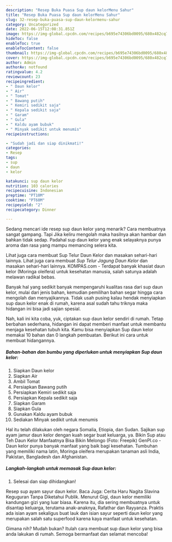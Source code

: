 ```yaml
---
description: "Resep Buka Puasa Sup daun kelorMenu Sahur"
title: "Resep Buka Puasa Sup daun kelorMenu Sahur"
slug: 32-resep-buka-puasa-sup-daun-kelormenu-sahur
category: Uncategorized
date: 2022-06-15T12:08:31.851Z
image: https://img-global.cpcdn.com/recipes/b695e74306bd0095/680x482cq70/sup-daun-kelor-foto-resep-utama.jpg
hideToc: false
enableToc: true
enableTocContent: false
thumbnail: https://img-global.cpcdn.com/recipes/b695e74306bd0095/680x482cq70/sup-daun-kelor-foto-resep-utama.jpg
cover: https://img-global.cpcdn.com/recipes/b695e74306bd0095/680x482cq70/sup-daun-kelor-foto-resep-utama.jpg
author: Admin
authorAv: notfound
ratingvalue: 4.2
reviewcount: 23
recipeingredient:
- " Daun kelor"
- " Air"
- " Tomat"
- " Bawang putih"
- " Kemiri sedikit saja"
- " Kepala sedikit saja"
- " Garam"
- " Gula"
- " Kaldu ayam bubuk"
- " Minyak sedikit untuk menumis"
recipeinstructions:

- "Sudah jadi dan siap dinikmati!"
categories:
- Resep
tags:
- sup
- daun
- kelor

katakunci: sup daun kelor 
nutrition: 103 calories
recipecuisine: Indonesian
preptime: "PT10M"
cooktime: "PT60M"
recipeyield: "2"
recipecategory: Dinner

---
```



Sedang mencari ide resep sup daun kelor yang menarik? Cara membuatnya sangat gampang. Tapi Jika keliru mengolah maka hasilnya akan hambar dan bahkan tidak sedap. Padahal sup daun kelor yang enak selayaknya punya aroma dan rasa yang mampu memancing selera kita.


Lihat juga cara membuat Sup Telur Daun Kelor dan masakan sehari-hari lainnya. Lihat juga cara membuat *Sup Telur Jagung Daun Kelor* dan masakan sehari-hari lainnya. KOMPAS.com - Terdapat banyak khasiat daun kelor (Moringa oleifera) untuk kesehatan manusia, salah satunya adalah melawan radikal bebas.

Banyak hal yang sedikit banyak mempengaruhi kualitas rasa dari sup daun kelor, mulai dari jenis bahan, kemudian pemilihan bahan segar hingga cara mengolah dan menyajikannya. Tidak usah pusing kalau hendak menyiapkan sup daun kelor enak di rumah, karena asal sudah tahu triknya maka hidangan ini bisa jadi sajian spesial.


Nah, kali ini kita coba, yuk, ciptakan sup daun kelor sendiri di rumah. Tetap berbahan sederhana, hidangan ini dapat memberi manfaat untuk membantu menjaga kesehatan tubuh kita. Kamu bisa menyiapkan Sup daun kelor memakai 10 bahan dan 0 langkah pembuatan. Berikut ini cara untuk membuat hidangannya.

<!--inarticleads1-->

##### Bahan-bahan dan bumbu yang diperlukan untuk menyiapkan Sup daun kelor:

1. Siapkan  Daun kelor
1. Siapkan  Air
1. Ambil  Tomat
1. Persiapkan  Bawang putih
1. Persiapkan  Kemiri sedikit saja
1. Persiapkan  Kepala sedikit saja
1. Siapkan  Garam
1. Siapkan  Gula
1. Gunakan  Kaldu ayam bubuk
1. Sediakan  Minyak sedikit untuk menumis


Hal itu telah dilakukan oleh negara Somalia, Etiopia, dan Sudan. Sajikan sup ayam jamur daun kelor dengan kuah segar buat keluarga, ya. Bikin Sup atau Teh Daun Kelor Manfaatnya Bisa Bikin Melongo (Foto: Freepik) GenPI.co - Daun kelor punya banyak manfaat yang baik bagi kesehatan. Tumbuhan yang memiliki nama latin, Moringa oleifera merupakan tanaman asli India, Pakistan, Bangladesh dan Afghanistan. 

<!--inarticleads2-->

##### Langkah-langkah untuk memasak Sup daun kelor:


1. Selesai dan siap dihidangkan!

Resep sup ayam sayur daun kelor. Baca Juga: Cerita Haru Nagita Slavina Keguguran Tanpa Diketahui Publik. Menurut Gigi, daun kelor memiliki kandungan gizi yang luar biasa. Karena itu, dia sering membuatnya untuk disantap keluarga, terutama anak-anaknya, Rafathar dan Rayyanza. Praktis ada isian ayam sekaligus buat lauk dan isian sayur seperti daun kelor yang merupakan salah satu superfood karena kaya manfaat untuk kesehatan. 

Gimana nih? Mudah bukan? Itulah cara membuat sup daun kelor yang bisa anda lakukan di rumah. Semoga bermanfaat dan selamat mencoba!
